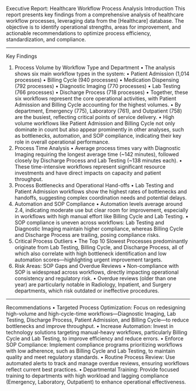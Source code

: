 Executive Report: Healthcare Workflow Process Analysis
Introduction
This report presents key findings from a comprehensive analysis of healthcare workflow processes, leveraging data from the [Healthcare] database. The objective is to identify operational strengths, areas for improvement, and actionable recommendations to optimize process efficiency, standardization, and compliance.
________________________________________
Key Findings
1. Process Volume by Workflow Type and Department
•	The analysis shows six main workflow types in the system:
•	Patient Admission (1,014 processes)
•	Billing Cycle (940 processes)
•	Medication Dispensing (792 processes)
•	Diagnostic Imaging (770 processes)
•	Lab Testing (766 processes)
•	Discharge Process (718 processes)
•	Together, these six workflows represent the core operational activities, with Patient Admission and Billing Cycle accounting for the highest volumes.
•	By department, Emergency (775), Laboratory (761), and Outpatient (758) are the busiest, reflecting critical points of service delivery.
•	High volume workflows like Patient Admission and Billing Cycle not only dominate in count but also appear prominently in other analyses, such as bottlenecks, automation, and SOP compliance, indicating their key role in overall operational performance.
2. Process Time Analysis
•	Average process times vary with Diagnostic Imaging requiring the longest average time (~142 minutes), followed closely by Discharge Process and Lab Testing (~138 minutes each).
•	These time-intensive workflows represent significant resource investments and have direct impacts on capacity and patient throughput.
3. Process Bottlenecks and Operational Hand-offs
•	Lab Testing and Patient Admission workflows show the highest rates of bottlenecks and handoffs, suggesting complex coordination needs and potential delays.
4. Automation and SOP Compliance
•	Automation levels average around 2.4, indicating moderate use but clear room for improvement, especially in workflows with high manual effort like Billing Cycle and Lab Testing.
•	SOP compliance is uneven across workflows: Lab Testing and Diagnostic Imaging maintain higher compliance, whereas Billing Cycle and Discharge Process are trailing, posing compliance risks.
5. Critical Process Outliers
•	The Top 10 Slowest Processes predominantly originate from Lab Testing, Billing Cycle, and Discharge Process, all of which also correlate with high bottleneck identification and low automation scores—highlighting urgent improvement targets.
6. Risk Areas: SOP Gaps and Overdue Reviews
•	Non-compliance with SOP is widespread across workflows, directly impacting operational consistency and regulatory risk.
•	Overdue reviews (older than one year) are particularly notable in Radiology, Inpatient, and Surgery departments, which risk outdated or ineffective procedures.
________________________________________
Recommendations
•	Targeted Process Optimization:
Focus on redesigning high-volume and high-cycle-time workflows—Diagnostic Imaging, Lab Testing, Discharge Process, Patient Admission, and Billing Cycle—to reduce bottlenecks and improve throughput.
•	Increase Automation:
Invest in technology solutions targeting manual-heavy workflows, particularly Billing Cycle and Lab Testing, to improve efficiency and reduce errors.
•	Enforce SOP Compliance:
Implement compliance programs prioritizing workflows with low adherence, such as Billing Cycle and Lab Testing, to maintain quality and meet regulatory standards.
•	Routine Process Review:
Use automated alerts to track and manage overdue reviews, ensuring workflows reflect current best practices.
•	Departmental Training:
Provide focused training to departments with high workload and lagging compliance (Emergency, Laboratory, Outpatient) to enhance operational effectiveness.






